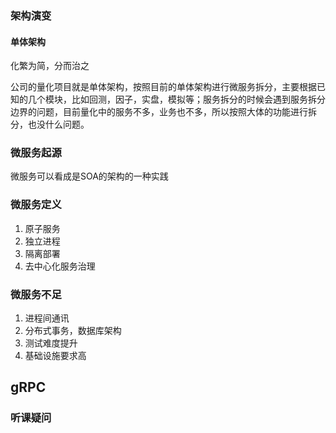 ### 架构演变

#### 单体架构

化繁为简，分而治之 

公司的量化项目就是单体架构，按照目前的单体架构进行微服务拆分，主要根据已知的几个模块，比如回测，因子，实盘，模拟等；服务拆分的时候会遇到服务拆分边界的问题，目前量化中的服务不多，业务也不多，所以按照大体的功能进行拆分，也没什么问题。



### 微服务起源

微服务可以看成是SOA的架构的一种实践



### 微服务定义

1. 原子服务
2. 独立进程
3. 隔离部署
4. 去中心化服务治理



### 微服务不足

1. 进程间通讯
2. 分布式事务，数据库架构
3. 测试难度提升
4. 基础设施要求高





## gRPC

### 听课疑问















